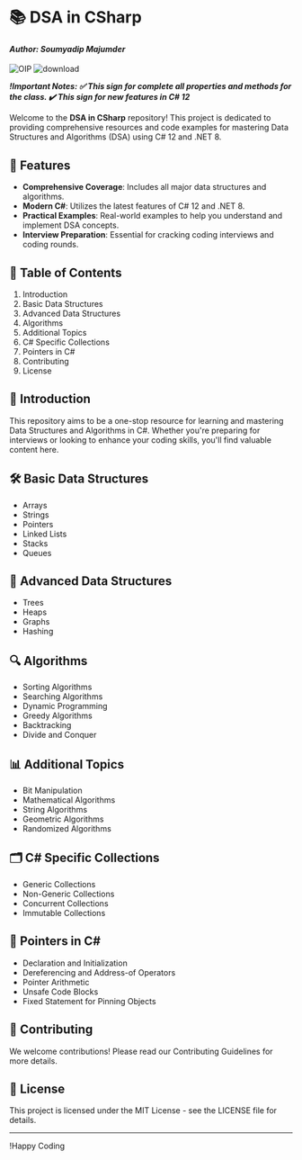 # 📚 DSA in CSharp
#### *Author: Soumyadip Majumder*

![OIP](https://github.com/user-attachments/assets/9af1c82d-ee08-4e35-a182-407011f0c2db)          ![download](https://github.com/user-attachments/assets/f32be685-d351-4299-a197-04e2d0fcd134)

**_!Important Notes: 
	✅ This sign for complete all properties and methods for the class.
	✔️ This sign for new features in C# 12_**


Welcome to the **DSA in CSharp** repository! This project is dedicated to providing comprehensive resources and code examples for mastering Data Structures and Algorithms (DSA) using C# 12 and .NET 8.

## 🚀 Features

- **Comprehensive Coverage**: Includes all major data structures and algorithms.
- **Modern C#**: Utilizes the latest features of C# 12 and .NET 8.
- **Practical Examples**: Real-world examples to help you understand and implement DSA concepts.
- **Interview Preparation**: Essential for cracking coding interviews and coding rounds.

## 📂 Table of Contents

1. Introduction
2. Basic Data Structures
3. Advanced Data Structures
4. Algorithms
5. Additional Topics
6. C# Specific Collections
7. Pointers in C#
8. Contributing
9. License

## 📖 Introduction

This repository aims to be a one-stop resource for learning and mastering Data Structures and Algorithms in C#. Whether you're preparing for interviews or looking to enhance your coding skills, you'll find valuable content here.

## 🛠️ Basic Data Structures

- Arrays
- Strings
- Pointers
- Linked Lists
- Stacks
- Queues

## 🌳 Advanced Data Structures

- Trees
- Heaps
- Graphs
- Hashing

## 🔍 Algorithms

- Sorting Algorithms
- Searching Algorithms
- Dynamic Programming
- Greedy Algorithms
- Backtracking
- Divide and Conquer

## 📊 Additional Topics

- Bit Manipulation
- Mathematical Algorithms
- String Algorithms
- Geometric Algorithms
- Randomized Algorithms

## 🗂️ C# Specific Collections

- Generic Collections
- Non-Generic Collections
- Concurrent Collections
- Immutable Collections

## 🧩 Pointers in C#

- Declaration and Initialization
- Dereferencing and Address-of Operators
- Pointer Arithmetic
- Unsafe Code Blocks
- Fixed Statement for Pinning Objects

## 🤝 Contributing

We welcome contributions! Please read our Contributing Guidelines for more details.

## 📜 License

This project is licensed under the MIT License - see the LICENSE file for details.

---

!Happy Coding

